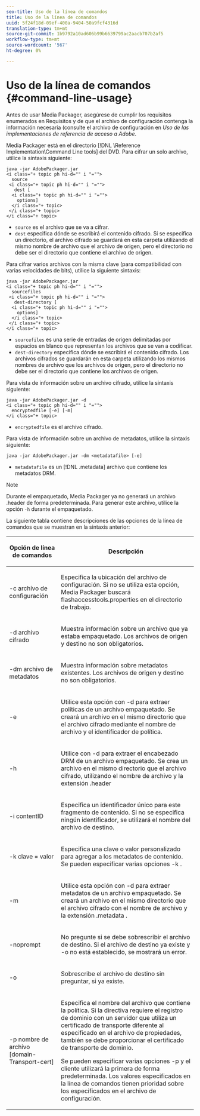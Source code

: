 ```yaml
---
seo-title: Uso de la línea de comandos
title: Uso de la línea de comandos
uuid: 5f24f18d-09ef-400a-9404-50a9fcf4316d
translation-type: tm+mt
source-git-commit: 1b9792a10ad606b99b6639799ac2aacb707b2af5
workflow-type: tm+mt
source-wordcount: '567'
ht-degree: 0%

---
```



# Uso de la línea de comandos {#command-line-usage}

Antes de usar Media Packager, asegúrese de cumplir los requisitos enumerados en Requisitos y de que el archivo de configuración contenga la información necesaria (consulte el archivo de configuración en *Uso de las implementaciones de referencia de acceso a Adobe*.

Media Packager está en el directorio [!DNL \Reference Implementation\Command Line tools] del DVD. Para cifrar un solo archivo, utilice la sintaxis siguiente:

```
java -jar AdobePackager.jar  
<i class="+ topic ph hi-d="" i "="">
  source  
 <i class="+ topic ph hi-d="" i "="">
   dest [ 
  <i class="+ topic ph hi-d="" i "="">
    options] 
  </i class="+ topic> 
 </i class="+ topic> 
</i class="+ topic>
```

* `source` es el archivo que se va a cifrar.
* `dest` especifica dónde se escribirá el contenido cifrado. Si se especifica un directorio, el archivo cifrado se guardará en esta carpeta utilizando el mismo nombre de archivo que el archivo de origen, pero el directorio no debe ser el directorio que contiene el archivo de origen.

Para cifrar varios archivos con la misma clave (para compatibilidad con varias velocidades de bits), utilice la siguiente sintaxis:

```
java -jar AdobePackager.jar  
<i class="+ topic ph hi-d="" i "="">
  sourcefiles  
 <i class="+ topic ph hi-d="" i "="">
   dest-directory [ 
  <i class="+ topic ph hi-d="" i "="">
    options] 
  </i class="+ topic> 
 </i class="+ topic> 
</i class="+ topic>
```

* `sourcefiles` es una serie de entradas de origen delimitadas por espacios en blanco que representan los archivos que se van a codificar.
* `dest-directory` especifica dónde se escribirá el contenido cifrado. Los archivos cifrados se guardarán en esta carpeta utilizando los mismos nombres de archivo que los archivos de origen, pero el directorio no debe ser el directorio que contiene los archivos de origen.

Para vista de información sobre un archivo cifrado, utilice la sintaxis siguiente:

```
java -jar AdobePackager.jar -d  
<i class="+ topic ph hi-d="" i "="">
  encryptedfile [-e] [-m] 
</i class="+ topic>
```

* `encryptedfile` es el archivo cifrado.

Para vista de información sobre un archivo de metadatos, utilice la sintaxis siguiente:

```
java -jar AdobePackager.jar -dm <metadatafile> [-e]
```

* `metadatafile` es un  [!DNL .metadata] archivo que contiene los metadatos DRM.

>[!NOTE]
>
>Durante el empaquetado, Media Packager ya no generará un archivo .header de forma predeterminada. Para generar este archivo, utilice la opción `-h` durante el empaquetado.

La siguiente tabla contiene descripciones de las opciones de la línea de comandos que se muestran en la sintaxis anterior:

<table frame="all" colsep="1" rowsep="1" class="+ topic/table adobe-d/table " id="table_wgz_spy_n4"> 
 <thead class="- topic/thead "> 
  <tr rowsep="1" class="- topic/row "> 
   <th colname="1" class="- topic/entry entry"> <p class="- topic/p ">Opción de línea de comandos </p> </th> 
   <th colname="2" class="- topic/entry entry"> <p class="- topic/p ">Descripción </p> </th> 
  </tr> 
 </thead>
 <tbody class="- topic/tbody "> 
  <tr rowsep="1" class="- topic/row "> 
   <td colname="1" class="- topic/entry "> <p class="- topic/p ">-c <span class="+ topic/ph pr-d/codeph codeph"> archivo de configuración </span> </p> </td> 
   <td colname="2" class="- topic/entry "> <p class="- topic/p ">Especifica la ubicación del archivo de configuración. Si no se utiliza esta opción, Media Packager buscará <span class="filepath"> flashaccesstools.properties </span> en el directorio de trabajo. </p> </td> 
  </tr> 
  <tr rowsep="1" class="- topic/row "> 
   <td colname="1" class="- topic/entry "> <p class="- topic/p ">-d <span class="+ topic/ph pr-d/codeph codeph"> archivo cifrado </span> </p> </td> 
   <td colname="2" class="- topic/entry "> <p class="- topic/p ">Muestra información sobre un archivo que ya estaba empaquetado. Los archivos de origen y destino no son obligatorios. </p> </td> 
  </tr> 
  <tr rowsep="1" class="- topic/row "> 
   <td colname="1" class="- topic/entry "> <p class="- topic/p ">-dm <span class="+ topic/ph pr-d/codeph codeph"> archivo de metadatos </span> </p> </td> 
   <td colname="2" class="- topic/entry "> <p class="- topic/p ">Muestra información sobre metadatos existentes. Los archivos de origen y destino no son obligatorios. </p> </td> 
  </tr> 
  <tr rowsep="1" class="- topic/row "> 
   <td colname="1" class="- topic/entry "> <p class="- topic/p ">-e </p> </td> 
   <td colname="2" class="- topic/entry "> <p class="- topic/p ">Utilice esta opción con <span class="codeph"> -d </span> para extraer políticas de un archivo empaquetado. Se creará un archivo en el mismo directorio que el archivo cifrado mediante el nombre de archivo y el identificador de política. </p> </td> 
  </tr> 
  <tr rowsep="1" class="- topic/row "> 
   <td colname="1" class="- topic/entry "> <p class="- topic/p ">-h </p> </td> 
   <td colname="2" class="- topic/entry "> <p class="- topic/p ">Utilice con <span class="codeph"> -d </span> para extraer el encabezado DRM de un archivo empaquetado. Se crea un archivo en el mismo directorio que el archivo cifrado, utilizando el nombre de archivo y la extensión <span class="filepath"> .header </span> </p> </td> 
  </tr> 
  <tr rowsep="1" class="- topic/row "> 
   <td colname="1" class="- topic/entry "> <p class="- topic/p ">-i <span class="+ topic/ph pr-d/codeph codeph"> contentID </span> </p> </td> 
   <td colname="2" class="- topic/entry "> <p class="- topic/p ">Especifica un identificador único para este fragmento de contenido. Si no se especifica ningún identificador, se utilizará el nombre del archivo de destino. </p> </td> 
  </tr> 
  <tr rowsep="1" class="- topic/row "> 
   <td colname="1" class="- topic/entry "> <p class="- topic/p ">-k <span class="+ topic/ph pr-d/codeph codeph"> clave </span>= <span class="+ topic/ph pr-d/codeph codeph"> valor </span> </p> </td> 
   <td colname="2" class="- topic/entry "> <p class="- topic/p ">Especifica una clave o valor personalizado para agregar a los metadatos de contenido. Se pueden especificar varias opciones <span class="codeph"> -k </span>. </p> </td> 
  </tr> 
  <tr rowsep="1" class="- topic/row "> 
   <td colname="1" class="- topic/entry "> <p class="- topic/p ">-m </p> </td> 
   <td colname="2" class="- topic/entry "> <p class="- topic/p ">Utilice esta opción con <span class="codeph"> -d </span> para extraer metadatos de un archivo empaquetado. Se creará un archivo en el mismo directorio que el archivo cifrado con el nombre de archivo y la extensión <span class="codeph"> .metadata </span>. </p> </td> 
  </tr> 
  <tr rowsep="1" class="- topic/row "> 
   <td colname="1" class="- topic/entry "> <p class="- topic/p ">-noprompt </p> </td> 
   <td colname="2" class="- topic/entry "> <p class="- topic/p ">No pregunte si se debe sobrescribir el archivo de destino. Si el archivo de destino ya existe y <span class="codeph"> -o </span> no está establecido, se mostrará un error. </p> </td> 
  </tr> 
  <tr rowsep="1" class="- topic/row "> 
   <td colname="1" class="- topic/entry "> <p class="- topic/p ">-o </p> </td> 
   <td colname="2" class="- topic/entry "> <p class="- topic/p ">Sobrescribe el archivo de destino sin preguntar, si ya existe. </p> </td> 
  </tr> 
  <tr rowsep="0" class="- topic/row "> 
   <td colname="1" class="- topic/entry "> <p class="- topic/p ">-p <span class="+ topic/ph pr-d/codeph codeph"> nombre de archivo [domain-Transport-cert] </span> </p> </td> 
   <td colname="2" class="- topic/entry "> <p class="- topic/p ">Especifica el nombre del archivo que contiene la política. Si la directiva requiere el registro de dominio con un servidor que utiliza un certificado de transporte diferente al especificado en el archivo de propiedades, también se debe proporcionar el certificado de transporte de dominio. </p> <p class="- topic/p ">Se pueden especificar varias opciones <span class="codeph"> -p </span> y el cliente utilizará la primera de forma predeterminada. Los valores especificados en la línea de comandos tienen prioridad sobre los especificados en el archivo de configuración. </p> </td> 
  </tr> 
 </tbody> 
</table>

